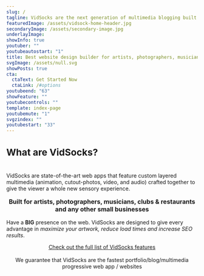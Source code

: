 ```yaml
---
slug: /
tagline: VidSocks are the next generation of multimedia blogging built into the fastest cloud=based web apps available today.
featuredImage: /assets/vidsock-home-header.jpg
secondaryImage: /assets/secondary-image.jpg
underlayImage: 
showInfo: true
youtuber: ""
youtubeautostart: "1"
title: Best website design builder for artists, photographers, musicians, clubs/restaurants and other small businesses
svgImage: /assets/null.svg
showPosts: true
cta:
  ctaText: Get Started Now
  ctaLink: /#options
youtubeend: "63"
showFeature: ""
youtubecontrols: ""
template: index-page
youtubemute: "1"
svgzindex: ""
youtubestart: "33"
---
```

<h2 class="letter" style="font-weight:bold; font-size:175%;">What are VidSocks?</h2>
<br />
VidSocks are state-of-the-art web apps that feature custom layered multimedia (animation, cutout-photos, video, and audio) crafted together to give the viewer a whole new sensory experience.

<h3 class="letter" style="font-weight:bold; font-size:115%; margin:1rem 0; text-align:center"> Built for artists, photographers, musicians, clubs &amp; restaurants and any other small businesses</h3>

 Have a <strong>BIG</strong> presence on the web. VidSocks are designed to give every advantage in <em>maximize your artwork, reduce load times and increase SEO results</em>. <br />

 <div style="text-align:center; text-decoration:underline"><a href="/about/">Check out the full list of VidSocks features</a></div>
 <br />




<div style="text-align:center;">We guarantee that VidSocks are the fastest portfolio/blog/multimedia progressive web app / websites</div>

<br />


<!-- ## With each winning bid, you not only get to take home your new VidSock, but you will also get your very own copy of the <strong>VidSock NFT Marketing Platform™</strong> to make and market your own VidSocks. -->
